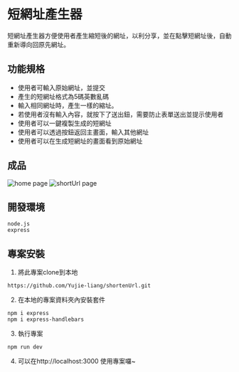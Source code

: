 短網址產生器
===
短網址產生器方便使用者產生縮短後的網址，以利分享，並在點擊短網址後，自動重新導向回原先網址。  
## 功能規格
- 使用者可輸入原始網址，並提交
- 產生的短網址格式為5碼英數亂碼
- 輸入相同網址時，產生一樣的縮址。
- 若使用者沒有輸入內容，就按下了送出鈕，需要防止表單送出並提示使用者
- 使用者可以一鍵複製生成的短網址
- 使用者可以透過按鈕返回主畫面，輸入其他網址
- 使用者可以在生成短網址的畫面看到原始網址

## 成品
![home page](https://i.imgur.com/rIQ8E88.png)
![shortUrl page](https://i.imgur.com/UptuwoJ.png)

## 開發環境
```
node.js
express
```
## 專案安裝
1. 將此專案clone到本地
  ```
  https://github.com/Yujie-liang/shortenUrl.git
  ```
2. 在本地的專案資料夾內安裝套件
  ```
  npm i express
  npm i express-handlebars
  ```
3. 執行專案
  ```
  npm run dev
  ```
4. 可以在http://localhost:3000 使用專案囉~